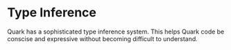 # Type Inference

Quark has a sophisticated type inference system. This helps 
Quark code be conscise and expressive without becoming difficult
to understand.